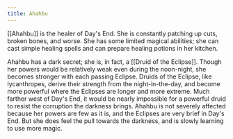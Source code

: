```yaml
---
title: Ahahbu
---
```


[[Ahahbu]] is the healer of Day's End. She is constantly patching up cuts, broken bones, and worse. She has some limited magical abilities; she can cast simple healing spells and can prepare healing potions in her kitchen.

Ahahbu has a dark secret; she is, in fact, a [[Druid of the Eclipse]]. Though her powers would be relatively weak even during the noon-night, she becomes stronger with each passing Eclipse. Druids of the Eclipse, like lycanthropes, derive their strength from the night-in-the-day, and become more powerful where the Eclipses are longer and more extreme. Much farther west of Day's End, it would be nearly impossible for a powerful druid to resist the corruption the darkness brings. Ahahbu is not severely affected because her powers are few as it is, and the Eclipses are very brief in Day's End. But she does feel the pull towards the darkness, and is slowly learning to use more magic.
